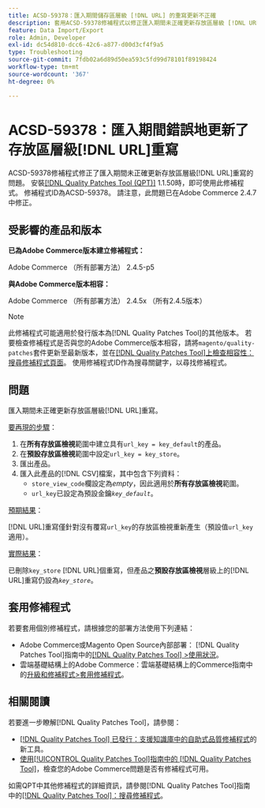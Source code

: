 ```yaml
---
title: ACSD-59378：匯入期間儲存區層級 [!DNL URL] 的重寫更新不正確
description: 套用ACSD-59378修補程式以修正匯入期間未正確更新存放區層級 [!DNL URL] 重寫的Adobe Commerce問題。
feature: Data Import/Export
role: Admin, Developer
exl-id: dc54d810-dcc6-42c6-a877-d00d3cf4f9a5
type: Troubleshooting
source-git-commit: 7fdb02a6d89d50ea593c5fd99d78101f89198424
workflow-type: tm+mt
source-wordcount: '367'
ht-degree: 0%

---
```


# ACSD-59378：匯入期間錯誤地更新了存放區層級[!DNL URL]重寫

ACSD-59378修補程式修正了匯入期間未正確更新存放區層級[!DNL URL]重寫的問題。 安裝[[!DNL Quality Patches Tool (QPT)]](https://experienceleague.adobe.com/en/docs/commerce-operations/tools/quality-patches-tool/quality-patches-tool-to-self-serve-quality-patches) 1.1.50時，即可使用此修補程式。 修補程式ID為ACSD-59378。 請注意，此問題已在Adobe Commerce 2.4.7中修正。

## 受影響的產品和版本

**已為Adobe Commerce版本建立修補程式：**

Adobe Commerce （所有部署方法） 2.4.5-p5

**與Adobe Commerce版本相容：**

Adobe Commerce （所有部署方法） 2.4.5x （所有2.4.5版本）

>[!NOTE]
>
>此修補程式可能適用於發行版本為[!DNL Quality Patches Tool]的其他版本。 若要檢查修補程式是否與您的Adobe Commerce版本相容，請將`magento/quality-patches`套件更新至最新版本，並在[[!DNL Quality Patches Tool]上檢查相容性：搜尋修補程式頁面](https://experienceleague.adobe.com/tools/commerce-quality-patches/index.html)。 使用修補程式ID作為搜尋關鍵字，以尋找修補程式。

## 問題

匯入期間未正確更新存放區層級[!DNL URL]重寫。

<u>要再現的步驟</u>：

1. 在&#x200B;**所有存放區檢視**&#x200B;範圍中建立具有`url_key = key_default`的產品。
1. 在&#x200B;**預設存放區檢視**&#x200B;範圍中設定`url_key = key_store`。
1. 匯出產品。
1. 匯入此產品的[!DNL CSV]檔案，其中包含下列資料：
   * `store_view_code`欄設定為&#x200B;*empty*，因此適用於&#x200B;**所有存放區檢視**&#x200B;範圍。
   * `url_key`已設定為預設金鑰&#x200B;*`key_default`*。

<u>預期結果</u>：

[!DNL URL]重寫僅針對沒有覆寫`url_key`的存放區檢視重新產生（預設值`url_key`適用）。

<u>實際結果</u>：

已刪除`key_store` [!DNL URL]個重寫，但產品之&#x200B;**預設存放區檢視**&#x200B;層級上的[!DNL URL]重寫仍設為&#x200B;*`key_store`*。

## 套用修補程式

若要套用個別修補程式，請根據您的部署方法使用下列連結：

* Adobe Commerce或Magento Open Source內部部署： [!DNL Quality Patches Tool]指南中的[[!DNL Quality Patches Tool] >使用狀況](/help/tools/quality-patches-tool/usage.md)。
* 雲端基礎結構上的Adobe Commerce：雲端基礎結構上的Commerce指南中的[升級和修補程式>套用修補程式](https://experienceleague.adobe.com/docs/commerce-cloud-service/user-guide/develop/upgrade/apply-patches.html)。

## 相關閱讀

若要進一步瞭解[!DNL Quality Patches Tool]，請參閱：

* [[!DNL Quality Patches Tool] 已發行：支援知識庫中的自助式品質修補程式](https://experienceleague.adobe.com/en/docs/commerce-operations/tools/quality-patches-tool/quality-patches-tool-to-self-serve-quality-patches)的新工具。
* [使用[!UICONTROL Quality Patches Tool]指南中的 [!DNL Quality Patches Tool]](/help/tools/quality-patches-tool/patches-available-in-qpt/check-patch-for-magento-issue-with-magento-quality-patches.md)，檢查您的Adobe Commerce問題是否有修補程式可用。


如需QPT中其他修補程式的詳細資訊，請參閱[!DNL Quality Patches Tool]指南中的[[!DNL Quality Patches Tool]：搜尋修補程式](https://experienceleague.adobe.com/tools/commerce-quality-patches/index.html)。
